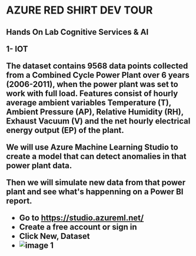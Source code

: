 <h1> AZURE RED SHIRT DEV TOUR

<h2> Hands On Lab Cognitive Services & AI


1-	IOT

The dataset contains 9568 data points collected from a Combined Cycle Power Plant over 6 years (2006-2011), when the power plant was set to work with full load. 
Features consist of hourly average ambient variables Temperature (T), Ambient Pressure (AP), Relative Humidity (RH), Exhaust Vacuum (V) and the net hourly electrical energy output (EP) of the plant.

We will use Azure Machine Learning Studio to create a model that can detect anomalies in that power plant data.

Then we will simulate new data from that power plant and see what's happenning on a Power BI report.

* Go to https://studio.azureml.net/
* Create a free account or sign in
* Click New, Dataset
* ![image 1](/images/1.jpg)
